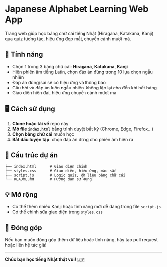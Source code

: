 # Japanese Alphabet Learning Web App

Trang web giúp học bảng chữ cái tiếng Nhật (Hiragana, Katakana, Kanji) qua quiz tương tác, hiệu ứng đẹp mắt, chuyển cảnh mượt mà.

## 🚀 Tính năng

- Chọn 1 trong 3 bảng chữ cái: **Hiragana**, **Katakana**, **Kanji**
- Hiện phiên âm tiếng Latin, chọn đáp án đúng trong 10 lựa chọn ngẫu nhiên
- Đáp án đúng/sai sẽ có hiệu ứng và thông báo
- Câu hỏi và đáp án luôn ngẫu nhiên, không lặp lại cho đến khi hết bảng
- Giao diện hiện đại, hiệu ứng chuyển cảnh mượt mà

## 🖥️ Cách sử dụng

1. **Clone hoặc tải về** repo này
2. **Mở file `index.html`** bằng trình duyệt bất kỳ (Chrome, Edge, Firefox...)
3. **Chọn bảng chữ cái** muốn học
4. **Bắt đầu luyện tập**: chọn đáp án đúng cho phiên âm hiện ra

## 📁 Cấu trúc dự án

```
├── index.html      # Giao diện chính
├── styles.css      # Giao diện, hiệu ứng, màu sắc
├── script.js       # Logic quiz, dữ liệu bảng chữ cái
└── README.md       # Hướng dẫn sử dụng
```

## 💡 Mở rộng

- Có thể thêm nhiều Kanji hoặc tính năng mới dễ dàng trong file `script.js`
- Có thể chỉnh sửa giao diện trong `styles.css`

## 📣 Đóng góp

Nếu bạn muốn đóng góp thêm dữ liệu hoặc tính năng, hãy tạo pull request hoặc liên hệ tác giả!

---

**Chúc bạn học tiếng Nhật thật vui!** 🇯🇵
